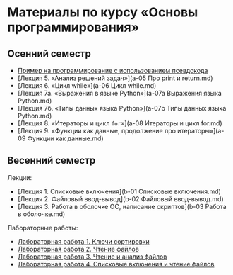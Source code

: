 # Материалы по курсу «Основы программирования»

## Осенний семестр

* [Пример на программирование с использованием псевдокода](pseudocode-pics/README.md)
* [Лекция 5. «Анализ решений задач»](a-05 Про print и return.md)
* [Лекция 6. «Цикл while»](a-06 Цикл while.md)
* [Лекция 7а. «Выражения в языке Python»](a-07a Выражения языка Python.md)
* [Лекция 7б. «Типы данных языка Python»](a-07b Типы данных языка Python.md)
* [Лекция 8. «Итераторы и цикл `for`»](a-08 Итераторы и цикл for.md)
* [Лекция 9. «Функции как данные, продолжение про итераторы»](a-09 Функции как данные.md)


## Весенний семестр

Лекции:

* [Лекция 1. Списковые включения](b-01 Списковые включения.md)
* [Лекция 2. Файловый ввод-вывод](b-02 Файловый ввод-вывод.md)
* [Лекция 3. Работа в оболочке ОС, написание скриптов](b-03 Работа в оболочке.md)

Лабораторные работы:

* [Лабораторная работа 1. Ключи сортировки](b-lab01.md)
* [Лабораторная работа 2. Чтение файлов](b-lab02.md)
* [Лабораторная работа 3. Чтение и анализ файлов](b-lab03.md)
* [Лабораторная работа 4. Списковые включения и чтение файлов](b-lab04.md)
